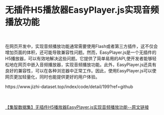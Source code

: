 <h1>无插件H5播放器EasyPlayer.js实现音频播放功能</h1><br /><p>在网页开发中，实现音频播放功能通常需要使用Flash或者第三方插件，这不仅会增加页面的体积，还可能导致兼容性问题。然而，EasyPlayer.js是一个无插件的H5播放器，可以有效地解决这些问题。它提供了简单易用的API,使开发者能够轻松地在网页中嵌入音频播放器，实现音频播放功能。此外，EasyPlayer.js还具有良好的兼容性，可以在各种浏览器中正常工作。因此，使用EasyPlayer.js可以使网页更加轻量化，同时也能提供更好的用户体验。</p><p>https://www.jizhi-dataset.top/index/code/detail/199?ref=github</p><br /><br /><a href="https://www.jizhi-dataset.top/index/code/detail/199?ref=github" target="_blank">【集智数据集】无插件H5播放器EasyPlayer.js实现音频播放功能--原文链接</a>